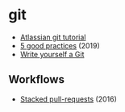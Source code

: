 # git

* [Atlassian git tutorial](https://www.atlassian.com/git/tutorials)
* [5 good practices](https://deepsource.io/blog/git-best-practices/) \(2019\)
* [Write yourself a Git](https://wyag.thb.lt/)

## Workflows

* [Stacked pull-requests](https://graysonkoonce.com/stacked-pull-requests-keeping-github-diffs-small/) \(2016\)
